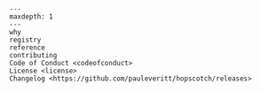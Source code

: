 ```{include} ../README.md

```

```{toctree}
---
maxdepth: 1
---
why
registry
reference
contributing
Code of Conduct <codeofconduct>
License <license>
Changelog <https://github.com/pauleveritt/hopscotch/releases>
```

